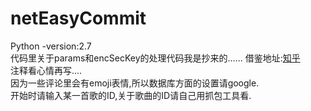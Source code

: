 # netEasyCommit</br>
Python -version:2.7</br>
代码里关于params和encSecKey的处理代码我是抄来的......
借鉴地址:<a href="https://www.zhihu.com/question/36081767" target="_blank">知乎</a></br>
注释看心情再写....</br>
因为一些评论里会有emoji表情,所以数据库方面的设置请google.</br>
开始时请输入某一首歌的ID,关于歌曲的ID请自己用抓包工具看.</br>
